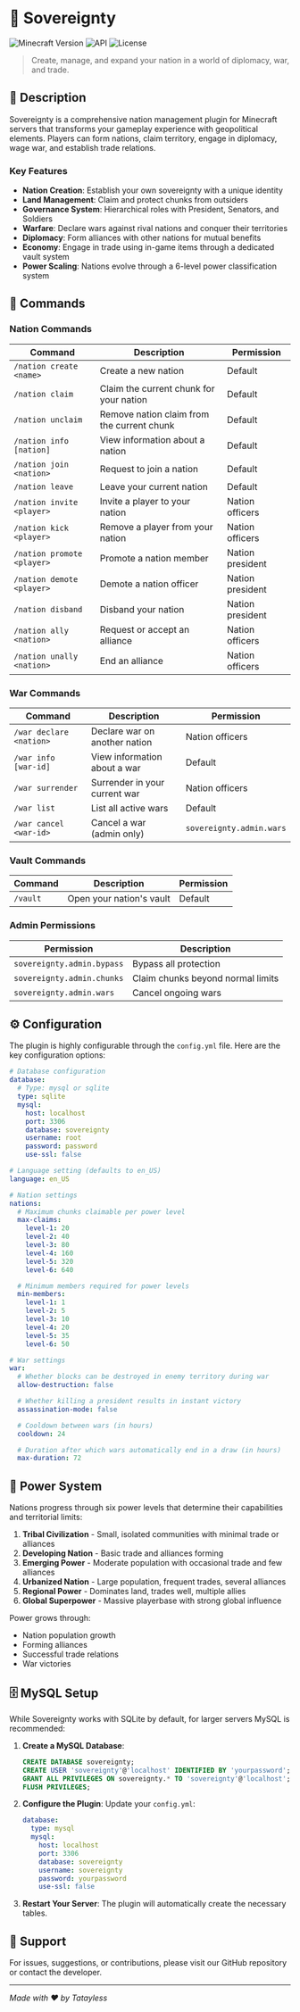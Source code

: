 # 🏰 Sovereignty

![Minecraft Version](https://img.shields.io/badge/Minecraft-1.20-green)
![API](https://img.shields.io/badge/API-PaperMC-blue)
![License](https://img.shields.io/badge/License-MIT-yellow)

> Create, manage, and expand your nation in a world of diplomacy, war, and trade.

## 📖 Description

Sovereignty is a comprehensive nation management plugin for Minecraft servers that transforms your gameplay experience with geopolitical elements. Players can form nations, claim territory, engage in diplomacy, wage war, and establish trade relations.

### Key Features

- **Nation Creation**: Establish your own sovereignty with a unique identity
- **Land Management**: Claim and protect chunks from outsiders
- **Governance System**: Hierarchical roles with President, Senators, and Soldiers
- **Warfare**: Declare wars against rival nations and conquer their territories
- **Diplomacy**: Form alliances with other nations for mutual benefits
- **Economy**: Engage in trade using in-game items through a dedicated vault system
- **Power Scaling**: Nations evolve through a 6-level power classification system

## 🔧 Commands

### Nation Commands

| Command                    | Description                                | Permission       |
| -------------------------- | ------------------------------------------ | ---------------- |
| `/nation create <name>`    | Create a new nation                        | Default          |
| `/nation claim`            | Claim the current chunk for your nation    | Default          |
| `/nation unclaim`          | Remove nation claim from the current chunk | Default          |
| `/nation info [nation]`    | View information about a nation            | Default          |
| `/nation join <nation>`    | Request to join a nation                   | Default          |
| `/nation leave`            | Leave your current nation                  | Default          |
| `/nation invite <player>`  | Invite a player to your nation             | Nation officers  |
| `/nation kick <player>`    | Remove a player from your nation           | Nation officers  |
| `/nation promote <player>` | Promote a nation member                    | Nation president |
| `/nation demote <player>`  | Demote a nation officer                    | Nation president |
| `/nation disband`          | Disband your nation                        | Nation president |
| `/nation ally <nation>`    | Request or accept an alliance              | Nation officers  |
| `/nation unally <nation>`  | End an alliance                            | Nation officers  |

### War Commands

| Command                 | Description                   | Permission               |
| ----------------------- | ----------------------------- | ------------------------ |
| `/war declare <nation>` | Declare war on another nation | Nation officers          |
| `/war info [war-id]`    | View information about a war  | Default                  |
| `/war surrender`        | Surrender in your current war | Nation officers          |
| `/war list`             | List all active wars          | Default                  |
| `/war cancel <war-id>`  | Cancel a war (admin only)     | `sovereignty.admin.wars` |

### Vault Commands

| Command  | Description              | Permission |
| -------- | ------------------------ | ---------- |
| `/vault` | Open your nation's vault | Default    |

### Admin Permissions

| Permission                 | Description                       |
| -------------------------- | --------------------------------- |
| `sovereignty.admin.bypass` | Bypass all protection             |
| `sovereignty.admin.chunks` | Claim chunks beyond normal limits |
| `sovereignty.admin.wars`   | Cancel ongoing wars               |

## ⚙️ Configuration

The plugin is highly configurable through the `config.yml` file. Here are the key configuration options:

```yaml
# Database configuration
database:
  # Type: mysql or sqlite
  type: sqlite
  mysql:
    host: localhost
    port: 3306
    database: sovereignty
    username: root
    password: password
    use-ssl: false

# Language setting (defaults to en_US)
language: en_US

# Nation settings
nations:
  # Maximum chunks claimable per power level
  max-claims:
    level-1: 20
    level-2: 40
    level-3: 80
    level-4: 160
    level-5: 320
    level-6: 640

  # Minimum members required for power levels
  min-members:
    level-1: 1
    level-2: 5
    level-3: 10
    level-4: 20
    level-5: 35
    level-6: 50

# War settings
war:
  # Whether blocks can be destroyed in enemy territory during war
  allow-destruction: false

  # Whether killing a president results in instant victory
  assassination-mode: false

  # Cooldown between wars (in hours)
  cooldown: 24

  # Duration after which wars automatically end in a draw (in hours)
  max-duration: 72
```

## 🔄 Power System

Nations progress through six power levels that determine their capabilities and territorial limits:

1. **Tribal Civilization** - Small, isolated communities with minimal trade or alliances
2. **Developing Nation** - Basic trade and alliances forming
3. **Emerging Power** - Moderate population with occasional trade and few alliances
4. **Urbanized Nation** - Large population, frequent trades, several alliances
5. **Regional Power** - Dominates land, trades well, multiple allies
6. **Global Superpower** - Massive playerbase with strong global influence

Power grows through:

- Nation population growth
- Forming alliances
- Successful trade relations
- War victories

## 🗄️ MySQL Setup

While Sovereignty works with SQLite by default, for larger servers MySQL is recommended:

1. **Create a MySQL Database**:

   ```sql
   CREATE DATABASE sovereignty;
   CREATE USER 'sovereignty'@'localhost' IDENTIFIED BY 'yourpassword';
   GRANT ALL PRIVILEGES ON sovereignty.* TO 'sovereignty'@'localhost';
   FLUSH PRIVILEGES;
   ```

2. **Configure the Plugin**:
   Update your `config.yml`:

   ```yaml
   database:
     type: mysql
     mysql:
       host: localhost
       port: 3306
       database: sovereignty
       username: sovereignty
       password: yourpassword
       use-ssl: false
   ```

3. **Restart Your Server**:
   The plugin will automatically create the necessary tables.

## 🤝 Support

For issues, suggestions, or contributions, please visit our GitHub repository or contact the developer.

---

_Made with ❤️ by Tatayless_
